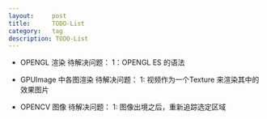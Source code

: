 ```yaml
---
layout:     post
title:      TODO-List
category:   tag
description: TODO-List
---
```







 

* OPENGL 渲染
待解决问题：
1：OPENGL ES 的语法

* GPUImage 中各图渲染
待解决问题：
1: 视频作为一个Texture 来渲染其中的效果图片

* OPENCV  图像
待解决问题：
1: 图像出境之后，重新追踪选定区域